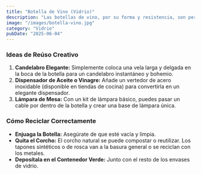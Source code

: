 ```yaml
---
title: "Botella de Vino (Vidrio)"
description: "Las botellas de vino, por su forma y resistencia, son perfectas para proyectos de decoración y reutilización."
image: "/images/botella-vino.jpg"
category: "Vidrio"
pubDate: "2025-06-04"
---
```


### Ideas de Reúso Creativo

1.  **Candelabro Elegante:** Simplemente coloca una vela larga y delgada en la boca de la botella para un candelabro instantáneo y bohemio.
2.  **Dispensador de Aceite o Vinagre:** Añade un vertedor de acero inoxidable (disponible en tiendas de cocina) para convertirla en un elegante dispensador.
3.  **Lámpara de Mesa:** Con un kit de lámpara básico, puedes pasar un cable por dentro de la botella y crear una base de lámpara única.

### Cómo Reciclar Correctamente

-   **Enjuaga la Botella:** Asegúrate de que esté vacía y limpia.
-   **Quita el Corcho:** El corcho natural se puede compostar o reutilizar. Los tapones sintéticos o de rosca van a la basura general o se reciclan con los metales.
-   **Deposítala en el Contenedor Verde:** Junto con el resto de los envases de vidrio.
